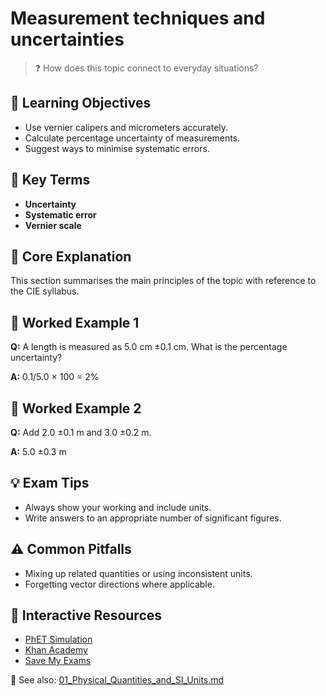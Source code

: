 # Measurement techniques and uncertainties

> ❓ How does this topic connect to everyday situations?

<!--
Gamma Metadata:
Course: IGCSE Physics Year 10
Topic: Measurement techniques and uncertainties
-->

## 🎯 Learning Objectives
- Use vernier calipers and micrometers accurately.
- Calculate percentage uncertainty of measurements.
- Suggest ways to minimise systematic errors.

## 🔑 Key Terms
- **Uncertainty**
- **Systematic error**
- **Vernier scale**

## 📘 Core Explanation
This section summarises the main principles of the topic with reference to the CIE syllabus.

## 🧮 Worked Example 1
**Q:** A length is measured as 5.0 cm ±0.1 cm. What is the percentage uncertainty?

**A:** 0.1/5.0 × 100 = 2%

## 🧮 Worked Example 2
**Q:** Add 2.0 ±0.1 m and 3.0 ±0.2 m.

**A:** 5.0 ±0.3 m

## 💡 Exam Tips
- Always show your working and include units.
- Write answers to an appropriate number of significant figures.

## ⚠️ Common Pitfalls
- Mixing up related quantities or using inconsistent units.
- Forgetting vector directions where applicable.

## 🔗 Interactive Resources
- [PhET Simulation](https://phet.colorado.edu/)
- [Khan Academy](https://www.khanacademy.org/science/physics)
- [Save My Exams](https://www.savemyexams.co.uk/)

📎 See also: [01_Physical_Quantities_and_SI_Units.md](01_Physical_Quantities_and_SI_Units.md)

